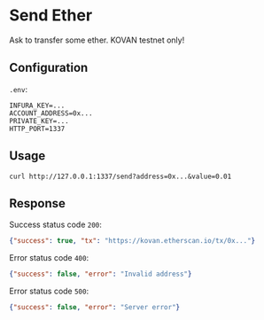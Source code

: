 # Send Ether

Ask to transfer some ether.
KOVAN testnet only!

## Configuration

`.env`:

```
INFURA_KEY=...
ACCOUNT_ADDRESS=0x...
PRIVATE_KEY=...
HTTP_PORT=1337
```

## Usage

`curl http://127.0.0.1:1337/send?address=0x...&value=0.01`

## Response

Success status code `200`:
```json
{"success": true, "tx": "https://kovan.etherscan.io/tx/0x..."}
```

Error status code `400`:
```json
{"success": false, "error": "Invalid address"}
```

Error status code `500`:
```json
{"success": false, "error": "Server error"}
```